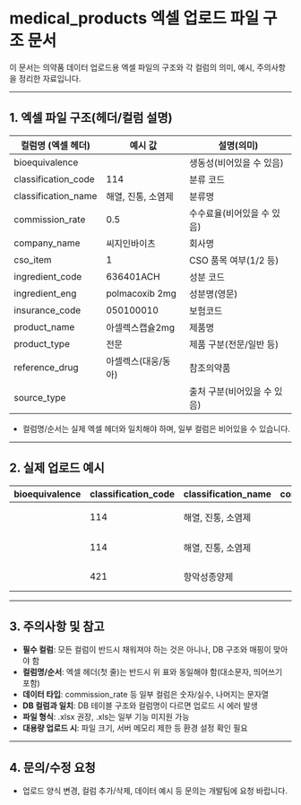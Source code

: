 # medical_products 엑셀 업로드 파일 구조 문서

이 문서는 의약품 데이터 업로드용 엑셀 파일의 구조와 각 컬럼의 의미, 예시, 주의사항을 정리한 자료입니다.

---

## 1. 엑셀 파일 구조(헤더/컬럼 설명)

| 컬럼명 (엑셀 헤더)      | 예시 값                | 설명(의미)                |
|------------------------|------------------------|---------------------------|
| bioequivalence         |                        | 생동성(비어있을 수 있음)  |
| classification_code    | 114                    | 분류 코드                 |
| classification_name    | 해열, 진통, 소염제     | 분류명                    |
| commission_rate        | 0.5                    | 수수료율(비어있을 수 있음)|
| company_name           | 씨지인바이츠           | 회사명                    |
| cso_item               | 1                      | CSO 품목 여부(1/2 등)     |
| ingredient_code        | 636401ACH              | 성분 코드                 |
| ingredient_eng         | polmacoxib 2mg         | 성분명(영문)              |
| insurance_code         | 050100010              | 보험코드                  |
| product_name           | 아셀렉스캡슐2mg        | 제품명                    |
| product_type           | 전문                   | 제품 구분(전문/일반 등)   |
| reference_drug         | 아셀렉스(대웅/동아)    | 참조의약품                |
| source_type            |                        | 출처 구분(비어있을 수 있음)|

- 컬럼명/순서는 실제 엑셀 헤더와 일치해야 하며, 일부 컬럼은 비어있을 수 있습니다.

---

## 2. 실제 업로드 예시

| bioequivalence | classification_code | classification_name | commission_rate | company_name | cso_item | ingredient_code | ingredient_eng      | insurance_code | product_name      | product_type | reference_drug         | source_type |
|----------------|--------------------|--------------------|----------------|--------------|----------|-----------------|---------------------|----------------|-------------------|--------------|------------------------|-------------|
|                | 114                | 해열, 진통, 소염제 |                | 씨지인바이츠 | 1        | 636401ACH       | polmacoxib 2mg      | 050100010      | 아셀렉스캡슐2mg   | 전문         | 아셀렉스(대웅/동아)    |             |
|                | 114                | 해열, 진통, 소염제 |                | 씨지인바이츠 | 1        | 636401ATB       | polmacoxib 2mg      | 050100020      | 아셀렉스정2mg     | 전문         | 아셀렉스(대웅/동아)    |             |
|                | 421                | 항악성종양제       |                | 한국오노약품공업| 2        | 638401BIJ       | nivolumab 0.1g(10mg/mL)| 050400011      | 옵디보주100mg     | 전문         |                        |             |

---

## 3. 주의사항 및 참고

- **필수 컬럼**: 모든 컬럼이 반드시 채워져야 하는 것은 아니나, DB 구조와 매핑이 맞아야 함
- **컬럼명/순서**: 엑셀 헤더(첫 줄)는 반드시 위 표와 동일해야 함(대소문자, 띄어쓰기 포함)
- **데이터 타입**: commission_rate 등 일부 컬럼은 숫자/실수, 나머지는 문자열
- **DB 컬럼과 일치**: DB 테이블 구조와 컬럼명이 다르면 업로드 시 에러 발생
- **파일 형식**: .xlsx 권장, .xls는 일부 기능 미지원 가능
- **대용량 업로드 시**: 파일 크기, 서버 메모리 제한 등 환경 설정 확인 필요

---

## 4. 문의/수정 요청

- 업로드 양식 변경, 컬럼 추가/삭제, 데이터 예시 등 문의는 개발팀에 요청 바랍니다. 